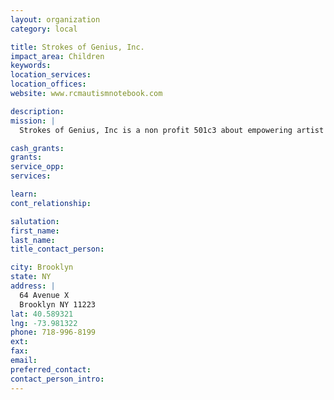 ```yaml
---
layout: organization
category: local

title: Strokes of Genius, Inc.
impact_area: Children
keywords: 
location_services: 
location_offices: 
website: www.rcmautismnotebook.com

description: 
mission: |
  Strokes of Genius, Inc is a non profit 501c3 about empowering artist with autism , savant artworks, Train the Talent workshops.

cash_grants: 
grants: 
service_opp: 
services: 

learn: 
cont_relationship: 

salutation: 
first_name: 
last_name: 
title_contact_person: 

city: Brooklyn
state: NY
address: |
  64 Avenue X    
  Brooklyn NY 11223
lat: 40.589321
lng: -73.981322
phone: 718-996-8199
ext: 
fax: 
email: 
preferred_contact: 
contact_person_intro: 
---
```

